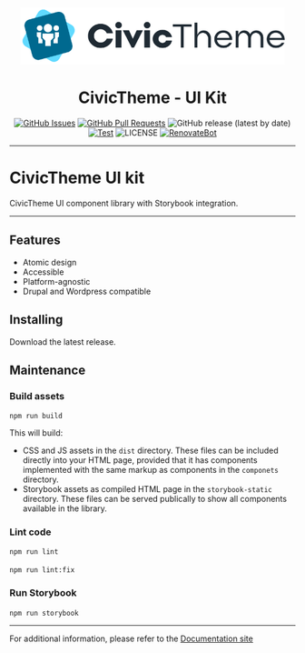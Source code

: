 <p align="center">
  <a href="" rel="noopener">
  <img height=100px src="assets/logos/logo_secondary_light_mobile.png" alt="CivicTheme logo"></a>
</p>

<h1 align="center">CivicTheme - UI Kit</h1>

<div align="center">

[![GitHub Issues](https://img.shields.io/github/issues/civictheme/uikit.svg)](https://github.com/civictheme/uikit/issues)
[![GitHub Pull Requests](https://img.shields.io/github/issues-pr/civictheme/uikit.svg)](https://github.com/civictheme/uikit/pulls)
![GitHub release (latest by date)](https://img.shields.io/github/v/release/civictheme/uikit)
[![Test](https://github.com/civictheme/uikit/actions/workflows/test.yml/badge.svg)](https://github.com/civictheme/uikit/actions/workflows/test.yml)
![LICENSE](https://img.shields.io/github/license/civictheme/uikit)
[![RenovateBot](https://img.shields.io/badge/RenovateBot-enabled-brightgreen.svg?logo=renovatebot)](https://renovatebot.com)

</div>

---

# CivicTheme UI kit

CivicTheme UI component library with Storybook integration.

----

## Features

- Atomic design
- Accessible
- Platform-agnostic
- Drupal and Wordpress compatible

## Installing

Download the latest release.    

## Maintenance

### Build assets

    npm run build

This will build:

- CSS and JS assets in the `dist` directory. These files can be included
  directly into your HTML page, provided that it has components implemented with
  the same markup as components in the `componets` directory.
- Storybook assets as compiled HTML page in the `storybook-static` directory.
  These files can be served publically to show all components available in the
  library.

### Lint code

    npm run lint

    npm run lint:fix

### Run Storybook

    npm run storybook

---

For additional information, please refer to the [Documentation site](https://docs.civictheme.io/ui-kit)
